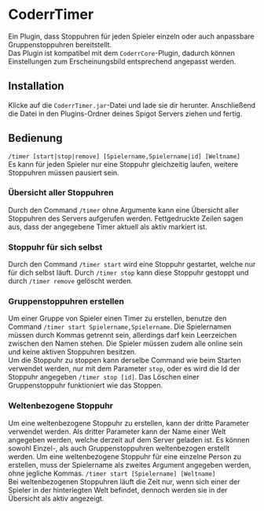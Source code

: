 # CoderrTimer
Ein Plugin, dass Stoppuhren für jeden Spieler einzeln oder auch anpassbare Gruppenstoppuhren bereitstellt.<br>
Das Plugin ist kompatibel mit dem `CoderrCore`-Plugin, dadurch können Einstellungen zum Erscheinungsbild entsprechend angepasst werden.
## Installation
Klicke auf die `CoderrTimer.jar`-Datei und lade sie dir herunter. 
Anschließend die Datei in den Plugins-Ordner deines Spigot Servers ziehen und fertig.
## Bedienung
`/timer [start|stop|remove] [Spielername,Spielername|id] [Weltname]`<br>
Es kann für jeden Spieler nur eine Stoppuhr gleichzeitig laufen, weitere Stoppuhren müssen pausiert sein.
### Übersicht aller Stoppuhren
Durch den Command `/timer` ohne Argumente kann eine Übersicht aller Stoppuhren des Servers aufgerufen werden. 
Fettgedruckte Zeilen sagen aus, dass der angegebene Timer aktuell als aktiv markiert ist. 
### Stoppuhr für sich selbst
Durch den Command `/timer start` wird eine Stoppuhr gestartet, welche nur für dich selbst läuft. 
Durch `/timer stop` kann diese Stoppuhr gestoppt und durch `/timer remove` gelöscht werden. 
### Gruppenstoppuhren erstellen
Um einer Gruppe von Spieler einen Timer zu erstellen, benutze den Command `/timer start Spielername,Spielername`.
Die Spielernamen müssen durch Kommas getrennt sein, allerdings darf kein Leerzeichen zwischen den Namen stehen.
Die Spieler müssen zudem alle online sein und keine aktiven Stoppuhren besitzen.<br>
Um die Stoppuhr zu stoppen kann derselbe Command wie beim Starten verwendet werden, nur mit dem Parameter `stop`,
oder es wird die Id der Stoppuhr angegeben `/timer stop [id]`. Das Löschen einer Gruppenstoppuhr funktioniert wie das Stoppen.
### Weltenbezogene Stoppuhr
Um eine weltenbezogene Stoppuhr zu erstellen, kann der dritte Parameter verwendet werden. 
Als dritter Parameter kann der Name einer Welt angegeben werden, welche derzeit auf dem Server geladen ist. 
Es können sowohl Einzel-, als auch Gruppenstoppuhren weltenbezogen erstellt werden. 
Um eine weltenbezogene Stoppuhr für eine einzelne Person zu erstellen, 
muss der Spielername als zweites Argument angegeben werden, ohne jegliche Kommas. `/timer start [Spielername] [Weltname]`<br>
Bei weltenbezogenen Stoppuhren läuft die Zeit nur, wenn sich einer der Spieler in der hinterlegten Welt befindet, 
dennoch werden sie in der Übersicht als aktiv angezeigt. 

